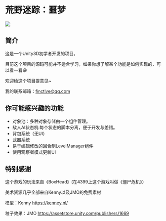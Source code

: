 # 荒野迷踪：噩梦

![](https://i.loli.net/2019/07/17/5d2efc0e4cf9736048.gif)

## 简介

这是一个Unity3D初学者开发的项目。 

目前这个项目的源码可能并不适合学习，如果你想了解某个功能是如何实现的，可以看一看😀

欢迎给这个项目提意见~

我的联系邮箱：finctive@qq.com

## 你可能感兴趣的功能

* 对象池：多种对象存储由一个组件管理。
* 敌人AI状态机:每个状态的脚本分离，便于开发与差错。
* 背包系统（无UI）
* 武器系统
* 易于编辑修改的回合制LevelManager组件
* 使用观察者模式更新UI

## 特别感谢

这个游戏的玩法来自《BoxHead》(在4399上这个游戏叫做《僵尸危机》）

美术资源几乎全部来自Kenny以及JMO的免费素材

模型：Kenny https://kenney.nl/

粒子效果：JMO https://assetstore.unity.com/publishers/1669
